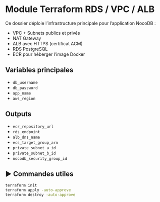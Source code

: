 # Module Terraform RDS / VPC / ALB

Ce dossier déploie l’infrastructure principale pour l’application NocoDB :

- VPC + Subnets publics et privés
- NAT Gateway
- ALB avec HTTPS (certificat ACM)
- RDS PostgreSQL
- ECR pour héberger l’image Docker

##  Variables principales

- `db_username`
- `db_password`
- `app_name`
- `aws_region`

##  Outputs

- `ecr_repository_url`
- `rds_endpoint`
- `alb_dns_name`
- `ecs_target_group_arn`
- `private_subnet_a_id`
- `private_subnet_b_id`
- `nocodb_security_group_id`

## ▶ Commandes utiles

```bash
terraform init
terraform apply -auto-approve
terraform destroy -auto-approve
